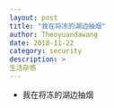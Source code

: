 ```yaml
---
layout: post
title: "我在将冻的湖边抽烟"
author: Theoyuandawang
date: 2018-11-22
category: security
description: >
生活杂感
---
```


* 我在将冻的湖边抽烟

